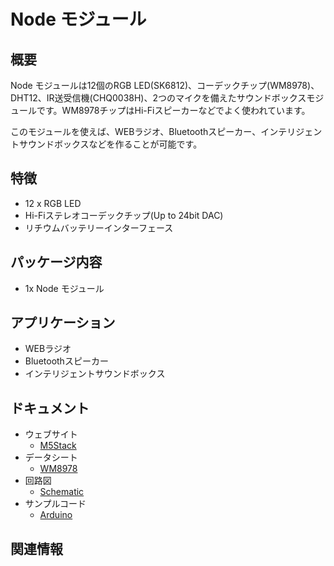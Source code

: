 # Node モジュール

## 概要

Node モジュールは12個のRGB LED(SK6812)、コーデックチップ(WM8978)、DHT12、IR送受信機(CHQ0038H)、2つのマイクを備えたサウンドボックスモジュールです。WM8978チップはHi-Fiスピーカーなどでよく使われています。

このモジュールを使えば、WEBラジオ、Bluetoothスピーカー、インテリジェントサウンドボックスなどを作ることが可能です。

## 特徴

- 12 x RGB LED
- Hi-Fiステレオコーデックチップ(Up to 24bit DAC)
- リチウムバッテリーインターフェース

## パッケージ内容

- 1x Node モジュール

## アプリケーション

- WEBラジオ
- Bluetoothスピーカー
- インテリジェントサウンドボックス

## ドキュメント

- ウェブサイト
  - [M5Stack](https://m5stack.com)
- データシート
  - [WM8978](http://pdf1.alldatasheet.com/datasheet-pdf/view/96647/WOLFSON/WM8978.html)
- 回路図
  - [Schematic](https://github.com/m5stack/M5StackModule-Node/tree/master/schematic)
- サンプルコード
  - [Arduino](https://github.com/m5stack/M5StackModule-Node/tree/master/example)

## 関連情報
